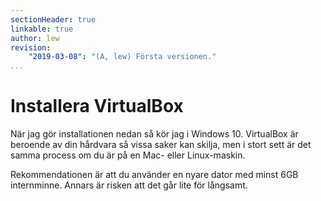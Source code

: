 ```yaml
---
sectionHeader: true
linkable: true
author: lew
revision:
    "2019-03-08": "(A, lew) Första versionen."
...
```

Installera VirtualBox
=======================

När jag gör installationen nedan så kör jag i Windows 10. VirtualBox är beroende av din hårdvara så vissa saker kan skilja, men i stort sett är det samma process om du är på en Mac- eller Linux-maskin.

Rekommendationen är att du använder en nyare dator med minst 6GB internminne. Annars är risken att det går lite för långsamt.
